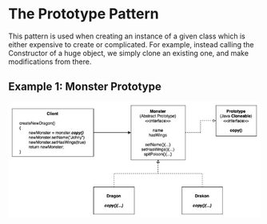 # The Prototype Pattern

This pattern is used when creating an instance of a given class which is either expensive to create or complicated. For example, instead calling the Constructor of a huge object, we simply clone an existing one, and make modifications from there.

## Example 1: Monster Prototype

![Builder Example 1](images/prototype-example1.jpg)
